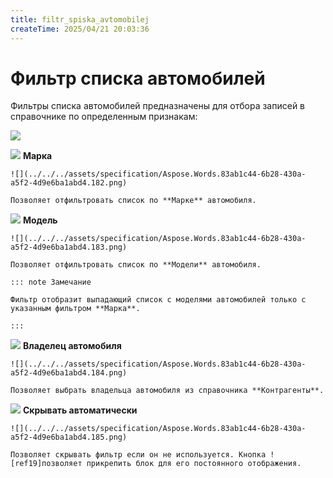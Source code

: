 ```yaml
---
title: filtr_spiska_avtomobilej
createTime: 2025/04/21 20:03:36
---
```

# Фильтр списка автомобилей

Фильтры списка автомобилей предназначены для отбора записей в справочнике по определенным признакам:

![](../../../assets/specification/Aspose.Words.83ab1c44-6b28-430a-a5f2-4d9e6ba1abd4.181.png)

![](../../../assets/specification/Aspose.Words.83ab1c44-6b28-430a-a5f2-4d9e6ba1abd4.004.png) **Марка**

    ![](../../../assets/specification/Aspose.Words.83ab1c44-6b28-430a-a5f2-4d9e6ba1abd4.182.png)

    Позволяет отфильтровать список по **Марке** автомобиля.

![](../../../assets/specification/Aspose.Words.83ab1c44-6b28-430a-a5f2-4d9e6ba1abd4.006.png) **Модель**

    ![](../../../assets/specification/Aspose.Words.83ab1c44-6b28-430a-a5f2-4d9e6ba1abd4.183.png)

    Позволяет отфильтровать список по **Модели** автомобиля.

    ::: note Замечание

    Фильтр отобразит выпадающий список с моделями автомобилей только с указанным фильтром **Марка**.

    :::

![](../../../assets/specification/Aspose.Words.83ab1c44-6b28-430a-a5f2-4d9e6ba1abd4.008.png) **Владелец автомобиля**

    ![](../../../assets/specification/Aspose.Words.83ab1c44-6b28-430a-a5f2-4d9e6ba1abd4.184.png)

    Позволяет выбрать владельца автомобиля из справочника **Контрагенты**.

![](../../../assets/specification/Aspose.Words.83ab1c44-6b28-430a-a5f2-4d9e6ba1abd4.010.png) **Скрывать автоматически**

    ![](../../../assets/specification/Aspose.Words.83ab1c44-6b28-430a-a5f2-4d9e6ba1abd4.185.png)

    Позволяет скрывать фильтр если он не используется. Кнопка ![ref19]позволяет прикрепить блок для его постоянного отображения.